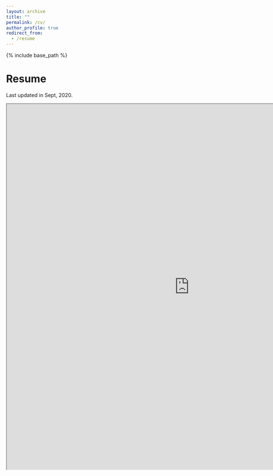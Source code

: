 ```yaml
---
layout: archive
title: ""
permalink: /cv/
author_profile: true
redirect_from:
  - /resume
---
```


{% include base_path %}

# Resume

Last updated in Sept, 2020.

<iframe src="https://drive.google.com/viewerng/viewer?embedded=true&url=http://sridhargopinath.in/files/Sridhar Gopinath - Resume.pdf" width="1000" height="1000"></iframe>
